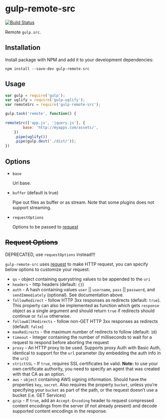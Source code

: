 # gulp-remote-src

[![Build Status](https://travis-ci.org/ddliu/gulp-remote-src.png)](https://travis-ci.org/ddliu/gulp-remote-src)

Remote `gulp.src`.

## Installation

Install package with NPM and add it to your development dependencies:

    npm install --save-dev gulp-remote-src

## Usage

```js
var gulp = require('gulp');
var uglify = require('gulp-uglify');
var remoteSrc = require('gulp-remote-src');

gulp.task('remote', function() {
    
remoteSrc(['app.js', 'jquery.js'], {
        base: 'http://myapps.com/assets/',
    })
    .pipe(uglify())
    .pipe(gulp.dest('./dist/'));
})
```

## Options

- `base`

    Url base.

- `buffer` (default is true)

    Pipe out files as buffer or as stream. Note that some plugins does not support streaming.

- `requestOptions`

    Options to be passed to [request](https://github.com/mikeal/request)

## ~~Request Options~~

DEPRECATED, use `requestOptions` instead!!!

`gulp-remote-src` uses [request](https://github.com/mikeal/request) to make HTTP request, you can specify below
options to customize your request:

* `qs` - object containing querystring values to be appended to the `uri`
* `headers` - http headers (default: `{}`)
* `auth` - A hash containing values `user` || `username`, `pass` || `password`, and `sendImmediately` (optional).  See documentation above.
* `followRedirect` - follow HTTP 3xx responses as redirects (default: `true`). This property can also be implemented as function which gets `response` object as a single argument and should return `true` if redirects should continue or `false` otherwise.
* `followAllRedirects` - follow non-GET HTTP 3xx responses as redirects (default: `false`)
* `maxRedirects` - the maximum number of redirects to follow (default: `10`)
* `timeout` - Integer containing the number of milliseconds to wait for a request to respond before aborting the request
* `proxy` - An HTTP proxy to be used. Supports proxy Auth with Basic Auth, identical to support for the `url` parameter (by embedding the auth info in the `uri`)
* `strictSSL` - If `true`, requires SSL certificates be valid. **Note:** to use your own certificate authority, you need to specify an agent that was created with that CA as an option.
* `aws` - `object` containing AWS signing information. Should have the properties `key`, `secret`. Also requires the property `bucket`, unless you’re specifying your `bucket` as part of the path, or the request doesn’t use a bucket (i.e. GET Services)
* `gzip` - If `true`, add an `Accept-Encoding` header to request compressed content encodings from the server (if not already present) and decode supported content encodings in the response.